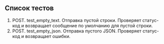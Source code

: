 ## Список тестов

1. POST. test_empty_text. Отправка пустой строки. Проверяет статус-код и возвращает сообщение по умолчанию для пустой строки.
2. POST. test_empty_json. Отправка пустого JSON. Проверяет статус-код и возвращает ошибки.

